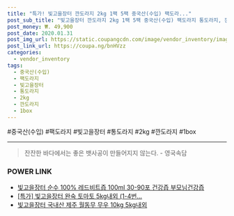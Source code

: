 ```yaml
--- 
title: "특가! 빛고을장터 깐도라지 2kg 1팩 5팩 중국산(수입) 팩도라..." 
post_sub_title: "빛고을장터 깐도라지 2kg 1팩 5팩 중국산(수입) 팩도라지 통도라지, 깐 통도라지 2kg x 5팩, 1box" 
post_money: ₩. 49,900 
post_date: 2020.01.31 
post_img_url: https://static.coupangcdn.com/image/vendor_inventory/images/2017/06/07/16/6/923d1628-17b8-4bf3-8a5c-99c0c9b57742.jpg 
post_link_url: https://coupa.ng/bnHVzz 
categories: 
  - vendor_inventory 
tags: 
  - 중국산(수입) 
  - 팩도라지 
  - 빛고을장터 
  - 통도라지 
  - 2kg 
  - 깐도라지 
  - 1box 
--- 
```

  #중국산(수입) #팩도라지 #빛고을장터 #통도라지 #2kg #깐도라지 #1box 
<hr> 

> 잔잔한 바다에서는 좋은 뱃사공이 만들어지지 않는다. - 영국속담 


### POWER LINK

* <a href="https://blog.naver.com/an0733/221784596860" target="_blank">빛고을장터 순수 100% 레드비트즙 100ml 30-90포 건강즙 부모님건강즙</a>
* <a href="https://blog.naver.com/sakai111/221788858211" target="_blank">[특가] 빛고을장터 완숙 토마토 5kg내외 (1-4번...</a>
* <a href="https://blog.naver.com/fasyy4321/221790762847" target="_blank">빛고을장터 국내산 제주 월동무 무우 10kg 5kg내외</a>
